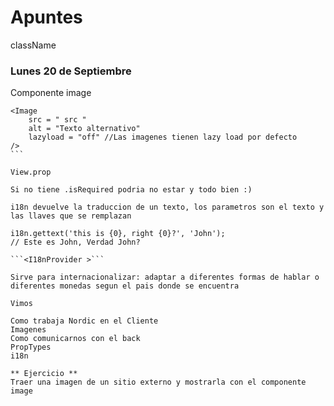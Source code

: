 # Apuntes

className

### Lunes 20 de Septiembre

Componente image

````
<Image
    src = " src "
    alt = "Texto alternativo"
    lazyload = "off" //Las imagenes tienen lazy load por defecto
/>
```

View.prop

Si no tiene .isRequired podria no estar y todo bien :)

i18n devuelve la traduccion de un texto, los parametros son el texto y las llaves que se remplazan

i18n.gettext('this is {0}, right {0}?', 'John');
// Este es John, Verdad John?

```<I18nProvider >```

Sirve para internacionalizar: adaptar a diferentes formas de hablar o diferentes monedas segun el pais donde se encuentra

Vimos

Como trabaja Nordic en el Cliente
Imagenes
Como comunicarnos con el back
PropTypes
i18n

** Ejercicio **
Traer una imagen de un sitio externo y mostrarla con el componente image
